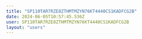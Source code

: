 ```yaml
---
title: "SP110TAR7RZE8ZTHMTMZYN76KT4440CS1KADFCG2B"
date: 2024-06-05T10:57:45.536Z
user: SP110TAR7RZE8ZTHMTMZYN76KT4440CS1KADFCG2B
layout: "users"
---
```

    